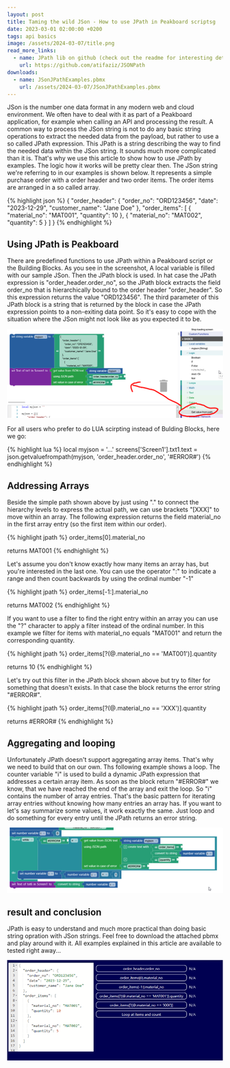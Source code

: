 ```yaml
---
layout: post
title: Taming the wild JSon - How to use JPath in Peakboard scriptsg
date: 2023-03-01 02:00:00 +0200
tags: api basics
image: /assets/2024-03-07/title.png
read_more_links:
  - name: JPath lib on github (check out the readme for interesting details)
    url: https://github.com/atifaziz/JSONPath
downloads:
  - name: JSonJPathExamples.pbmx
    url: /assets/2024-03-07/JSonJPathExamples.pbmx
---
```


JSon is the number one data format in any modern web and cloud environment. We often have to deal with it as part of a Peakboard application, for example when calling an API and processing the result. A common way to process the JSon string is not to do any basic string operations to extract the needed data from the payload, but rather to use a so called JPath expression. This JPath is a string describing the way to find the needed data within the JSon string. It sounds much more complicated than it is. That's why we use this article to show how to use JPath by examples. The logic how it works will be pretty clear then. The JSon string we're referring to in our examples is shown below. It represents a simple purchase order with a order header and two order items. The order items are arranged in a so called array.

{% highlight json %}
{
    "order_header": {
        "order_no": "ORD123456",
        "date": "2023-12-29",
        "customer_name": "Jane Doe"
    },
    "order_items": [
        {
            "material_no": "MAT001",
            "quantity": 10
        },
        {
            "material_no": "MAT002",
            "quantity": 5
        }
    ]
}
{% endhighlight %}

## Using JPath is Peakboard

There are predefined functions to use JPath within a Peakboard script or the Building Blocks. As you see in the screenshot, A local variable is filled with our sample JSon. Then the JPath block is used. In hat case the JPath expression is "order_header.order_no", so the JPath block extracts the field order_no that is hierarchically bound to the order header "order_header". So this expression returns the value "ORD123456". The third parameter of this JPath block is a string that is returned by the block in case the JPath expression points to a non-exiting data point. So it's easy to cope with the situation where the JSon might not look like as you expected it to be.

![image](/assets/2024-03-07/010.png)

For all users who prefer to do LUA scirpting instead of Bulding Blocks, here we go:

{% highlight lua %}
local myjson = '...'
screens['Screen1'].txt1.text = json.getvaluefrompath(myjson, 'order_header.order_no', '#ERROR#')
{% endhighlight %}

## Addressing Arrays

Beside the simple path shown above by just using "." to connect the hierarchy levels to express the actual path, we can use brackets "[XXX]" to move within an array. The following expression returns the field material_no in the first array entry (so the first item within our order).

{% highlight jpath %}
order_items[0].material_no

returns MAT001
{% endhighlight %}

Let's assume you don't know exactly how many items an array has, but you're interested in the last one. You can use the operator ":" to indicate a range and then count backwards by using the ordinal number "-1"

{% highlight jpath %}
order_items[-1:].material_no

returns MAT002
{% endhighlight %}

If you want to use a filter to find the right entry within an array you can use the "?" character to apply a filter instead of the ordinal number. In this example we filter for items with material_no equals "MAT001" and return the corresponding quantity.

{% highlight jpath %}
order_items[?(@.material_no == 'MAT001')].quantity

returns 10
{% endhighlight %}

Let's try out this filter in the JPath block shown above but try to filter for something that doesn't exists. In that case the block returns the error string "#ERROR#".

{% highlight jpath %}
order_items[?(@.material_no == 'XXX')].quantity

returns #ERROR#
{% endhighlight %}

## Aggregating and looping

Unfortunately JPath doesn't support aggregating array items. That's why we need to build that on our own. Ths following example shows a loop. The counter variable "i" is used to build a dynamic JPath expression that addresses a certain array item. As soon as the block return "#ERROR#" we know, that we have reached the end of the array and exit the loop. So "i" contains the number of array entries. That's the basic pattern for iterating array entries without knowing how many entries an array has. If you want to let's say summarize some values, it work exactly the same. Just loop and do something for every entry until the JPath returns an error string.

![image](/assets/2024-03-07/020.png)

## result and conclusion

JPath is easy to understand and much more practical than doing basic string opration with JSon strings. Feel free to download the attached pbmx and play around with it. All examples explained in this article are available to tested right away...

![image](/assets/2024-03-07/result.gif)

